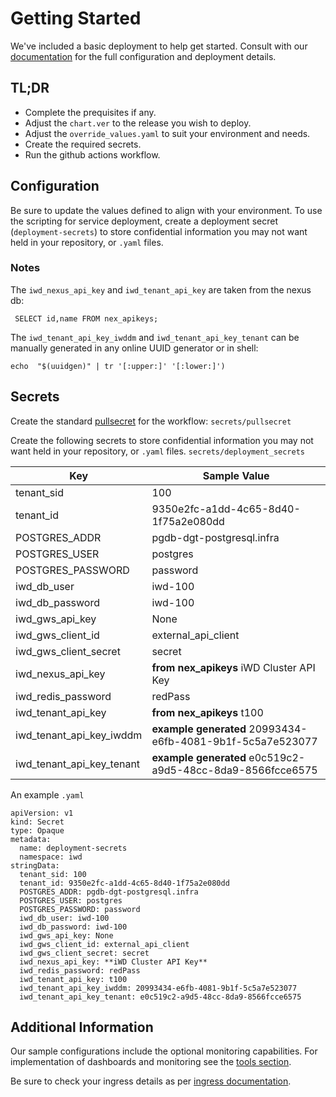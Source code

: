 # Getting Started
We've included a basic deployment to help get started.
Consult with our [documentation](all.docs.genesys.com/PEC-IWD/Current/IWDPEGuide) for the full configuration and deployment details.

## TL;DR
- Complete the prequisites if any.
- Adjust the `chart.ver` to the release you wish to deploy.
- Adjust the `override_values.yaml` to suit your environment and needs.
- Create the required secrets.
- Run the github actions workflow.

## Configuration

Be sure to update the values defined to align with your environment.
To use the scripting for service deployment, create a deployment secret (`deployment-secrets`) to store confidential information you may not want held in your repository, or `.yaml` files. 

### Notes
The `iwd_nexus_api_key` and `iwd_tenant_api_key` are taken from the nexus db:
```
 SELECT id,name FROM nex_apikeys;
```
The `iwd_tenant_api_key_iwddm` and `iwd_tenant_api_key_tenant` can be manually generated in any online UUID generator or in shell:
```
echo  "$(uuidgen)" | tr '[:upper:]' '[:lower:]')
```
## Secrets 
Create the standard [pullsecret](../#-considerations) for the workflow: 
`secrets/pullsecret`

Create the following secrets to store confidential information you may not want held in your repository, or `.yaml` files. 
`secrets/deployment_secrets`

|Key|Sample Value|
|-|-|
tenant_sid| 100
tenant_id| 9350e2fc-a1dd-4c65-8d40-1f75a2e080dd
POSTGRES_ADDR| pgdb-dgt-postgresql.infra
POSTGRES_USER| postgres
POSTGRES_PASSWORD| password
iwd_db_user| iwd-100
iwd_db_password| iwd-100
iwd_gws_api_key| None
iwd_gws_client_id| external_api_client
iwd_gws_client_secret| secret
iwd_nexus_api_key| **from nex_apikeys** iWD Cluster API Key
iwd_redis_password| redPass
iwd_tenant_api_key| **from nex_apikeys** t100
iwd_tenant_api_key_iwddm| **example generated** 20993434-e6fb-4081-9b1f-5c5a7e523077
iwd_tenant_api_key_tenant| **example generated** e0c519c2-a9d5-48cc-8da9-8566fcce6575

An example `.yaml`
```
apiVersion: v1
kind: Secret
type: Opaque
metadata:
  name: deployment-secrets
  namespace: iwd
stringData:
  tenant_sid: 100
  tenant_id: 9350e2fc-a1dd-4c65-8d40-1f75a2e080dd
  POSTGRES_ADDR: pgdb-dgt-postgresql.infra
  POSTGRES_USER: postgres
  POSTGRES_PASSWORD: password
  iwd_db_user: iwd-100
  iwd_db_password: iwd-100
  iwd_gws_api_key: None
  iwd_gws_client_id: external_api_client
  iwd_gws_client_secret: secret
  iwd_nexus_api_key: **iWD Cluster API Key**
  iwd_redis_password: redPass
  iwd_tenant_api_key: t100
  iwd_tenant_api_key_iwddm: 20993434-e6fb-4081-9b1f-5c5a7e523077
  iwd_tenant_api_key_tenant: e0c519c2-a9d5-48cc-8da9-8566fcce6575
```

## Additional Information

Our sample configurations include the optional monitoring capabilities. For implementation of dashboards and monitoring see the [tools section](/tools).

Be sure to check your ingress details as per [ingress documentation](/doc/ingress.md).